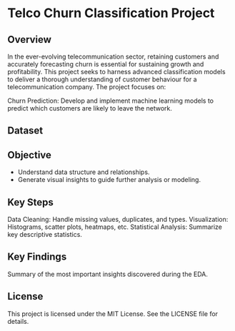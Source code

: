# Telco Churn Classification  Project

## Overview
In the ever-evolving telecommunication sector, retaining customers and accurately forecasting churn is essential for sustaining growth and profitability. This project seeks to harness advanced classification models to deliver a thorough understanding of customer behaviour for a telecommunication company. The project focuses on:

Churn Prediction: Develop and implement machine learning models to predict which customers are likely to leave the network.

## Dataset


## Objective
- Understand data structure and relationships.
- Generate visual insights to guide further analysis or modeling.

## Key Steps
Data Cleaning: Handle missing values, duplicates, and types.
Visualization: Histograms, scatter plots, heatmaps, etc.
Statistical Analysis: Summarize key descriptive statistics.

## Key Findings
Summary of the most important insights discovered during the EDA.

## License
This project is licensed under the MIT License. See the LICENSE file for details.
